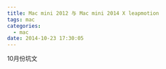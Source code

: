 ```yaml
---
title: Mac mini 2012 与 Mac mini 2014 X leapmotion
tags: mac
categories:
  - mac
date: 2014-10-23 17:30:05
---
```


10月份坑文

